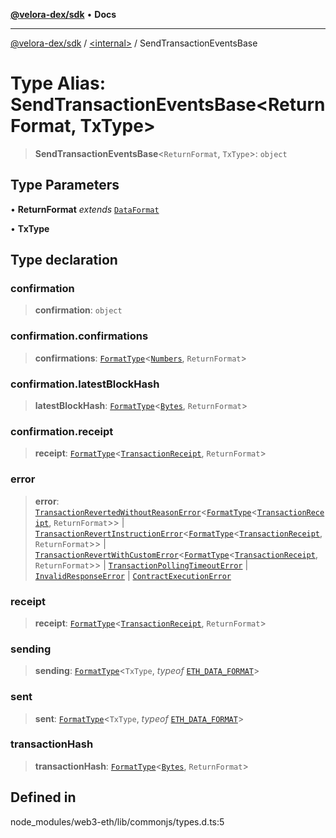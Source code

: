 [**@velora-dex/sdk**](../../README.md) • **Docs**

***

[@velora-dex/sdk](../../globals.md) / [\<internal\>](../README.md) / SendTransactionEventsBase

# Type Alias: SendTransactionEventsBase\<ReturnFormat, TxType\>

> **SendTransactionEventsBase**\<`ReturnFormat`, `TxType`\>: `object`

## Type Parameters

• **ReturnFormat** *extends* [`DataFormat`](DataFormat.md)

• **TxType**

## Type declaration

### confirmation

> **confirmation**: `object`

### confirmation.confirmations

> **confirmations**: [`FormatType`](FormatType.md)\<[`Numbers`](Numbers.md), `ReturnFormat`\>

### confirmation.latestBlockHash

> **latestBlockHash**: [`FormatType`](FormatType.md)\<[`Bytes`](Bytes.md), `ReturnFormat`\>

### confirmation.receipt

> **receipt**: [`FormatType`](FormatType.md)\<[`TransactionReceipt`](../namespaces/Users_andriishymkiv_work_velora_sdk_node_modules_web3-types_lib_commonjs_index/type-aliases/TransactionReceipt.md), `ReturnFormat`\>

### error

> **error**: [`TransactionRevertedWithoutReasonError`](../classes/TransactionRevertedWithoutReasonError.md)\<[`FormatType`](FormatType.md)\<[`TransactionReceipt`](../namespaces/Users_andriishymkiv_work_velora_sdk_node_modules_web3-types_lib_commonjs_index/type-aliases/TransactionReceipt.md), `ReturnFormat`\>\> \| [`TransactionRevertInstructionError`](../classes/TransactionRevertInstructionError.md)\<[`FormatType`](FormatType.md)\<[`TransactionReceipt`](../namespaces/Users_andriishymkiv_work_velora_sdk_node_modules_web3-types_lib_commonjs_index/type-aliases/TransactionReceipt.md), `ReturnFormat`\>\> \| [`TransactionRevertWithCustomError`](../classes/TransactionRevertWithCustomError.md)\<[`FormatType`](FormatType.md)\<[`TransactionReceipt`](../namespaces/Users_andriishymkiv_work_velora_sdk_node_modules_web3-types_lib_commonjs_index/type-aliases/TransactionReceipt.md), `ReturnFormat`\>\> \| [`TransactionPollingTimeoutError`](../classes/TransactionPollingTimeoutError.md) \| [`InvalidResponseError`](../classes/InvalidResponseError.md) \| [`ContractExecutionError`](../classes/ContractExecutionError.md)

### receipt

> **receipt**: [`FormatType`](FormatType.md)\<[`TransactionReceipt`](../namespaces/Users_andriishymkiv_work_velora_sdk_node_modules_web3-types_lib_commonjs_index/type-aliases/TransactionReceipt.md), `ReturnFormat`\>

### sending

> **sending**: [`FormatType`](FormatType.md)\<`TxType`, *typeof* [`ETH_DATA_FORMAT`](../namespaces/Users_andriishymkiv_work_velora_sdk_node_modules_web3-types_lib_commonjs_index/variables/ETH_DATA_FORMAT.md)\>

### sent

> **sent**: [`FormatType`](FormatType.md)\<`TxType`, *typeof* [`ETH_DATA_FORMAT`](../namespaces/Users_andriishymkiv_work_velora_sdk_node_modules_web3-types_lib_commonjs_index/variables/ETH_DATA_FORMAT.md)\>

### transactionHash

> **transactionHash**: [`FormatType`](FormatType.md)\<[`Bytes`](Bytes.md), `ReturnFormat`\>

## Defined in

node\_modules/web3-eth/lib/commonjs/types.d.ts:5
